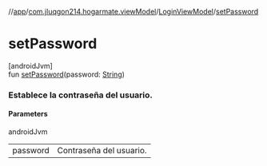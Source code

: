 //[app](../../../index.md)/[com.jluqgon214.hogarmate.viewModel](../index.md)/[LoginViewModel](index.md)/[setPassword](set-password.md)

# setPassword

[androidJvm]\
fun [setPassword](set-password.md)(password: [String](https://kotlinlang.org/api/latest/jvm/stdlib/kotlin-stdlib/kotlin/-string/index.html))

###  Establece la contraseña del usuario.

#### Parameters

androidJvm

| | |
|---|---|
| password | Contraseña del usuario. |
